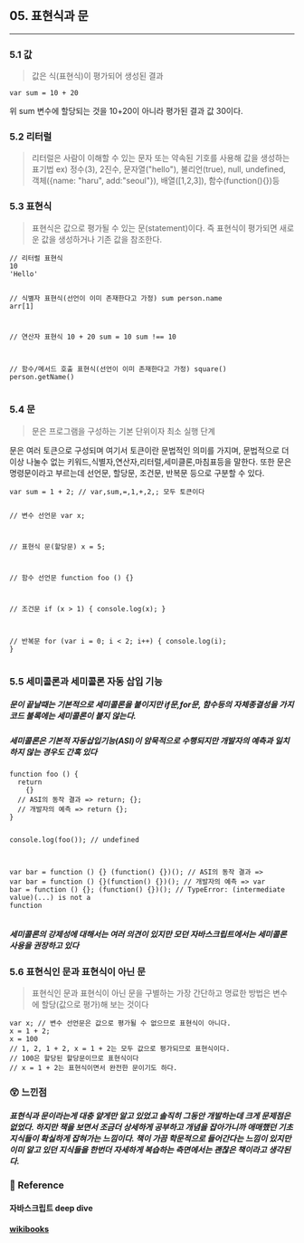<p><img alt="" src="https://velog.velcdn.com/images/anstks1992/post/d5b42d54-393a-4ec1-83df-18588484e4c8/image.png" /></p>
<h2 id="05-표현식과-문">05. 표현식과 문</h2>
<hr />
<h3 id="51-값">5.1 값</h3>
<blockquote>
<p>값은 식(표현식)이 평가되어 생성된 결과</p>
</blockquote>
<pre><code>var sum = 10 + 20</code></pre><p>위 sum 변수에 할당되는 것을 10+20이 아니라 평가된 결과 값 30이다.</p>
<h3 id="52-리터럴">5.2 리터럴</h3>
<blockquote>
<p>리터럴은 사람이 이해할 수 있는 문자 또는 약속된 기호를 사용해 값을 생성하는 표기법
ex) 정수(3), 2진수, 문자열(&quot;hello&quot;), 불리언(true), null, undefined, 객체({name: &quot;haru&quot;, add:&quot;seoul&quot;}), 배열([1,2,3]), 함수(function(){})등</p>
</blockquote>
<h3 id="53-표현식">5.3 표현식</h3>
<blockquote>
<p>표현식은 값으로 평가될 수 있는 문(statement)이다. 즉 표현식이 평가되면 새로운 값을 생성하거나 기존 값을 참조한다.</p>
</blockquote>
<pre><code>// 리터럴 표현식
10
'Hello'

// 식별자 표현식(선언이 이미 존재한다고 가정)
sum
person.name
arr[1]

// 연산자 표현식
10 + 20
sum = 10
sum !== 10

// 함수/메서드 호출 표현식(선언이 이미 존재한다고 가정)
square()
person.getName()</code></pre><h3 id="54-문">5.4 문</h3>
<blockquote>
<p>문은 프로그램을 구성하는 기본 단위이자 최소 실행 단계</p>
</blockquote>
<p>문은 여러 토큰으로 구성되며 여기서 토큰이란 문법적인 의미를 가지며, 문법적으로 더 이상 나눌수 없는 키워드,식별자,연산자,리터럴,세미클론,마침표등을 말한다. 또한 문은 명령문이라고 부르는데 선언문, 할당문, 조건문, 반복문 등으로 구분할 수 있다.</p>
<pre><code>var sum = 1 + 2; // var,sum,=,1,+,2,; 모두 토큰이다


// 변수 선언문
var x;

// 표현식 문(할당문)
x = 5;

// 함수 선언문
function foo () {}

// 조건문
if (x &gt; 1) { console.log(x); }

// 반복문
for (var i = 0; i &lt; 2; i++) { console.log(i); }</code></pre><h3 id="55-세미콜론과-세미콜론-자동-삽입-기능">5.5 세미콜론과 세미콜론 자동 삽입 기능</h3>
<h5 id="문이-끝날때는-기본적으로-세미콜론을-붙이지만-if문for문-함수등의-자체종결성을-가지-코드-불록에는-세미콜론이-붙지-않는다">문이 끝날때는 기본적으로 세미콜론을 붙이지만 if문,for문, 함수등의 자체종결성을 가지 코드 불록에는 세미콜론이 붙지 않는다.</h5>
<h5 id="세미콜론은-기본적-자동삽입기능asi이-암묵적으로-수행되지만-개발자의-예측과-일치하지-않는-경우도-간혹-있다">세미콜론은 기본적 자동삽입기능(ASI)이 암묵적으로 수행되지만 개발자의 예측과 일치하지 않는 경우도 간혹 있다</h5>
<pre><code>function foo () {
  return
    {}
  // ASI의 동작 결과 =&gt; return; {};
  // 개발자의 예측 =&gt; return {};
}

console.log(foo()); // undefined

var bar = function () {}
(function() {})();
// ASI의 동작 결과 =&gt; var bar = function () {}(function() {})();
// 개발자의 예측 =&gt; var bar = function () {}; (function() {})();
// TypeError: (intermediate value)(...) is not a function</code></pre><h5 id="세미콜론의-강제성에-대해서는-여러-의견이-있지만-모던-자바스크립트에서는-세미콜론-사용을-권장하고-있다">세미콜론의 강제성에 대해서는 여러 의견이 있지만 모던 자바스크립트에서는 세미콜론 사용을 권장하고 있다</h5>
<h3 id="56-표현식인-문과-표현식이-아닌-문">5.6 표현식인 문과 표현식이 아닌 문</h3>
<blockquote>
<p>표현식인 문과 표현식이 아닌 문을 구별하는 가장 간단하고 명료한 방법은 변수에 할당(값으로 평가)해 보는 것이다</p>
</blockquote>
<pre><code>var x; // 변수 선언문은 값으로 평가될 수 없으므로 표현식이 아니다.
x = 1 + 2;
x = 100
// 1, 2, 1 + 2, x = 1 + 2는 모두 값으로 평가되므로 표현식이다.
// 100은 할당된 할당문이므로 표현식이다
// x = 1 + 2는 표현식이면서 완전한 문이기도 하다.</code></pre><h3 id="😲-느낀점">😲 느낀점</h3>
<h5 id="표현식과-문이라는게-대충-얕게만-알고-있었고-솔직히-그동안-개발하는데-크게-문제점은-없었다-하지만-책을-보면서-조금더-상세하게-공부하고-개념을-잡아가니까-애매했던-기초지식들이-확실하게-잡혀가는-느낌이다-책이-가끔-학문적으로-들어간다는-느낌이-있지만-이미-알고-있던-지식들을-한번더-자세하게-복습하는-측면에서는-괜찮은-책이라고-생각된다">표현식과 문이라는게 대충 얕게만 알고 있었고 솔직히 그동안 개발하는데 크게 문제점은 없었다. 하지만 책을 보면서 조금더 상세하게 공부하고 개념을 잡아가니까 애매했던 기초지식들이 확실하게 잡혀가는 느낌이다. 책이 가끔 학문적으로 들어간다는 느낌이 있지만 이미 알고 있던 지식들을 한번더 자세하게 복습하는 측면에서는 괜찮은 책이라고 생각된다.</h5>
<h3 id="📄-reference">📄 Reference</h3>
<h4 id="자바스크립트-deep-dive">자바스크립트 deep dive</h4>
<h4 id="wikibooks"><a href="https://github.com/wikibook/mjs/blob/master/05.md">wikibooks</a></h4>
